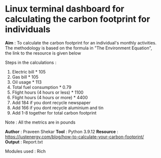 # Linux terminal dashboard for calculating the carbon footprint for individuals

**Aim** : To calculate the carbon footprint for an individual's monthly activities. The methodology is based on the formula in "The Environment Equation", the link to the resource is given below

Steps in the calculations :
1. Electric bill * 105
2. Gas bill * 105
3. Oil usage * 113
4. Total fuel consumption * 0.79
5. Flight hours (4 hours or less) * 1100
6. Flight hours (4 hours or more) * 4400
7. Add 184 if you dont recycle newspaper
8. Add 166 if you dont recycle aluminium and tin
9. Add 1-8 together for total carbon footprint

Note : All the metrics are in pounds

**Author** : Praveen Shekar
**Tool** : Python 3.9.12
**Resource** : https://justenergy.com/blog/how-to-calculate-your-carbon-footprint/
**Output** : Report.txt

Modules used : Rich
